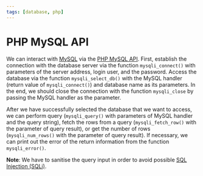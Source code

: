 ```yaml
---
tags: [database, php]
---
```


# PHP MySQL API

We can interact with [MySQL](202305032250.md) via the [PHP MySQL API](202305202113.md).
First, establish the connection with the database server via the function
`mysqli_connect()` with parameters of the server address, login user, and the
password. Access the database via the function `mysqli_select_db()` with the
MySQL handler (return value of `mysqli_connect()`) and database name as its
parameters. In the end, we should close the connection with the function
`mysqli_close` by passing the MySQL handler as the parameter.

After we have successfully selected the database that we want to access, we can
perform query (`mysqli_query()` with parameters of MySQL handler and the query
string), fetch the rows from a query (`mysqli_fetch_row()` with the parameter of
query result), or get the number of rows (`mysqli_num_rows()` with the parameter
of query result). If necessary, we can print out the error of the return
information from the function `mysqli_error()`.

**Note**: We have to sanitise the query input in order to avoid possible
[SQL Injection (SQLi)](202303072257.md).
